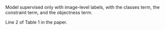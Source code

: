 Model supervised only with image-level labels, with the classes term, the constraint term, and the objectness term.

Line 2 of Table 1 in the paper.

